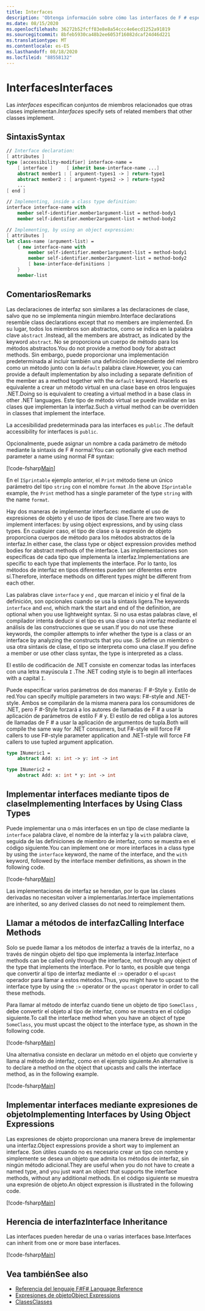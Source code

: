 ```yaml
---
title: Interfaces
description: 'Obtenga información sobre cómo las interfaces de F # especifican conjuntos de miembros relacionados que otras clases implementan.'
ms.date: 08/15/2020
ms.openlocfilehash: 36272b52fcff83e8e8a54ccc4e6ecd1252a91819
ms.sourcegitcommit: 8bfeb5930ca48b2ee6053f16082dcaf24d46d221
ms.translationtype: MT
ms.contentlocale: es-ES
ms.lasthandoff: 08/18/2020
ms.locfileid: "88558132"
---
```

# <a name="interfaces"></a><span data-ttu-id="16046-103">Interfaces</span><span class="sxs-lookup"><span data-stu-id="16046-103">Interfaces</span></span>

<span data-ttu-id="16046-104">Las *interfaces* especifican conjuntos de miembros relacionados que otras clases implementan.</span><span class="sxs-lookup"><span data-stu-id="16046-104">*Interfaces* specify sets of related members that other classes implement.</span></span>

## <a name="syntax"></a><span data-ttu-id="16046-105">Sintaxis</span><span class="sxs-lookup"><span data-stu-id="16046-105">Syntax</span></span>

```fsharp
// Interface declaration:
[ attributes ]
type [accessibility-modifier] interface-name =
    [ interface ]     [ inherit base-interface-name ...]
    abstract member1 : [ argument-types1 -> ] return-type1
    abstract member2 : [ argument-types2 -> ] return-type2
    ...
[ end ]

// Implementing, inside a class type definition:
interface interface-name with
    member self-identifier.member1argument-list = method-body1
    member self-identifier.member2argument-list = method-body2

// Implementing, by using an object expression:
[ attributes ]
let class-name (argument-list) =
    { new interface-name with
        member self-identifier.member1argument-list = method-body1
        member self-identifier.member2argument-list = method-body2
        [ base-interface-definitions ]
    }
    member-list
```

## <a name="remarks"></a><span data-ttu-id="16046-106">Comentarios</span><span class="sxs-lookup"><span data-stu-id="16046-106">Remarks</span></span>

<span data-ttu-id="16046-107">Las declaraciones de interfaz son similares a las declaraciones de clase, salvo que no se implementa ningún miembro.</span><span class="sxs-lookup"><span data-stu-id="16046-107">Interface declarations resemble class declarations except that no members are implemented.</span></span> <span data-ttu-id="16046-108">En su lugar, todos los miembros son abstractos, como se indica en la palabra clave `abstract` .</span><span class="sxs-lookup"><span data-stu-id="16046-108">Instead, all the members are abstract, as indicated by the keyword `abstract`.</span></span> <span data-ttu-id="16046-109">No se proporciona un cuerpo de método para los métodos abstractos.</span><span class="sxs-lookup"><span data-stu-id="16046-109">You do not provide a method body for abstract methods.</span></span> <span data-ttu-id="16046-110">Sin embargo, puede proporcionar una implementación predeterminada al incluir también una definición independiente del miembro como un método junto con la `default` palabra clave.</span><span class="sxs-lookup"><span data-stu-id="16046-110">However, you can provide a default implementation by also including a separate definition of the member as a method together with the `default` keyword.</span></span> <span data-ttu-id="16046-111">Hacerlo es equivalente a crear un método virtual en una clase base en otros lenguajes .NET.</span><span class="sxs-lookup"><span data-stu-id="16046-111">Doing so is equivalent to creating a virtual method in a base class in other .NET languages.</span></span> <span data-ttu-id="16046-112">Este tipo de método virtual se puede invalidar en las clases que implementan la interfaz.</span><span class="sxs-lookup"><span data-stu-id="16046-112">Such a virtual method can be overridden in classes that implement the interface.</span></span>

<span data-ttu-id="16046-113">La accesibilidad predeterminada para las interfaces es `public` .</span><span class="sxs-lookup"><span data-stu-id="16046-113">The default accessibility for interfaces is `public`.</span></span>

<span data-ttu-id="16046-114">Opcionalmente, puede asignar un nombre a cada parámetro de método mediante la sintaxis de F # normal:</span><span class="sxs-lookup"><span data-stu-id="16046-114">You can optionally give each method parameter a name using normal F# syntax:</span></span>

[!code-fsharp[Main](~/samples/snippets/fsharp/lang-ref-1/snippet24032.fs)]

<span data-ttu-id="16046-115">En el `ISprintable` ejemplo anterior, el `Print` método tiene un único parámetro del tipo `string` con el nombre `format` .</span><span class="sxs-lookup"><span data-stu-id="16046-115">In the above `ISprintable` example, the `Print` method has a single parameter of the type `string` with the name `format`.</span></span>

<span data-ttu-id="16046-116">Hay dos maneras de implementar interfaces: mediante el uso de expresiones de objeto y el uso de tipos de clase.</span><span class="sxs-lookup"><span data-stu-id="16046-116">There are two ways to implement interfaces: by using object expressions, and by using class types.</span></span> <span data-ttu-id="16046-117">En cualquier caso, el tipo de clase o la expresión de objeto proporciona cuerpos de método para los métodos abstractos de la interfaz.</span><span class="sxs-lookup"><span data-stu-id="16046-117">In either case, the class type or object expression provides method bodies for abstract methods of the interface.</span></span> <span data-ttu-id="16046-118">Las implementaciones son específicas de cada tipo que implementa la interfaz.</span><span class="sxs-lookup"><span data-stu-id="16046-118">Implementations are specific to each type that implements the interface.</span></span> <span data-ttu-id="16046-119">Por lo tanto, los métodos de interfaz en tipos diferentes pueden ser diferentes entre sí.</span><span class="sxs-lookup"><span data-stu-id="16046-119">Therefore, interface methods on different types might be different from each other.</span></span>

<span data-ttu-id="16046-120">Las palabras clave `interface` y `end` , que marcan el inicio y el final de la definición, son opcionales cuando se usa la sintaxis ligera.</span><span class="sxs-lookup"><span data-stu-id="16046-120">The keywords `interface` and `end`, which mark the start and end of the definition, are optional when you use lightweight syntax.</span></span> <span data-ttu-id="16046-121">Si no usa estas palabras clave, el compilador intenta deducir si el tipo es una clase o una interfaz mediante el análisis de las construcciones que se usan.</span><span class="sxs-lookup"><span data-stu-id="16046-121">If you do not use these keywords, the compiler attempts to infer whether the type is a class or an interface by analyzing the constructs that you use.</span></span> <span data-ttu-id="16046-122">Si define un miembro o usa otra sintaxis de clase, el tipo se interpreta como una clase.</span><span class="sxs-lookup"><span data-stu-id="16046-122">If you define a member or use other class syntax, the type is interpreted as a class.</span></span>

<span data-ttu-id="16046-123">El estilo de codificación de .NET consiste en comenzar todas las interfaces con una letra mayúscula `I` .</span><span class="sxs-lookup"><span data-stu-id="16046-123">The .NET coding style is to begin all interfaces with a capital `I`.</span></span>

<span data-ttu-id="16046-124">Puede especificar varios parámetros de dos maneras: F #-Style y. Estilo de red.</span><span class="sxs-lookup"><span data-stu-id="16046-124">You can specify multiple parameters in two ways: F#-style and .NET-style.</span></span> <span data-ttu-id="16046-125">Ambos se compilarán de la misma manera para los consumidores de .NET, pero F #-Style forzará a los autores de llamadas de F # a usar la aplicación de parámetros de estilo F # y. El estilo de red obliga a los autores de llamadas de F # a usar la aplicación de argumentos de tupla.</span><span class="sxs-lookup"><span data-stu-id="16046-125">Both will compile the same way for .NET consumers, but F#-style will force F# callers to use F#-style parameter application and .NET-style will force F# callers to use tupled argument application.</span></span>

```fsharp
type INumeric1 =
    abstract Add: x: int -> y: int -> int

type INumeric2 =
    abstract Add: x: int * y: int -> int
```

## <a name="implementing-interfaces-by-using-class-types"></a><span data-ttu-id="16046-126">Implementar interfaces mediante tipos de clase</span><span class="sxs-lookup"><span data-stu-id="16046-126">Implementing Interfaces by Using Class Types</span></span>

<span data-ttu-id="16046-127">Puede implementar una o más interfaces en un tipo de clase mediante la `interface` palabra clave, el nombre de la interfaz y la `with` palabra clave, seguida de las definiciones de miembro de interfaz, como se muestra en el código siguiente.</span><span class="sxs-lookup"><span data-stu-id="16046-127">You can implement one or more interfaces in a class type by using the `interface` keyword, the name of the interface, and the `with` keyword, followed by the interface member definitions, as shown in the following code.</span></span>

[!code-fsharp[Main](~/samples/snippets/fsharp/lang-ref-1/snippet2801.fs)]

<span data-ttu-id="16046-128">Las implementaciones de interfaz se heredan, por lo que las clases derivadas no necesitan volver a implementarlas.</span><span class="sxs-lookup"><span data-stu-id="16046-128">Interface implementations are inherited, so any derived classes do not need to reimplement them.</span></span>

## <a name="calling-interface-methods"></a><span data-ttu-id="16046-129">Llamar a métodos de interfaz</span><span class="sxs-lookup"><span data-stu-id="16046-129">Calling Interface Methods</span></span>

<span data-ttu-id="16046-130">Solo se puede llamar a los métodos de interfaz a través de la interfaz, no a través de ningún objeto del tipo que implementa la interfaz.</span><span class="sxs-lookup"><span data-stu-id="16046-130">Interface methods can be called only through the interface, not through any object of the type that implements the interface.</span></span> <span data-ttu-id="16046-131">Por lo tanto, es posible que tenga que convertir al tipo de interfaz mediante el `:>` operador o el `upcast` operador para llamar a estos métodos.</span><span class="sxs-lookup"><span data-stu-id="16046-131">Thus, you might have to upcast to the interface type by using the `:>` operator or the `upcast` operator in order to call these methods.</span></span>

<span data-ttu-id="16046-132">Para llamar al método de interfaz cuando tiene un objeto de tipo `SomeClass` , debe convertir el objeto al tipo de interfaz, como se muestra en el código siguiente.</span><span class="sxs-lookup"><span data-stu-id="16046-132">To call the interface method when you have an object of type `SomeClass`, you must upcast the object to the interface type, as shown in the following code.</span></span>

[!code-fsharp[Main](~/samples/snippets/fsharp/lang-ref-1/snippet2802.fs)]

<span data-ttu-id="16046-133">Una alternativa consiste en declarar un método en el objeto que convierte y llama al método de interfaz, como en el ejemplo siguiente.</span><span class="sxs-lookup"><span data-stu-id="16046-133">An alternative is to declare a method on the object that upcasts and calls the interface method, as in the following example.</span></span>

[!code-fsharp[Main](~/samples/snippets/fsharp/lang-ref-1/snippet2803.fs)]

## <a name="implementing-interfaces-by-using-object-expressions"></a><span data-ttu-id="16046-134">Implementar interfaces mediante expresiones de objeto</span><span class="sxs-lookup"><span data-stu-id="16046-134">Implementing Interfaces by Using Object Expressions</span></span>

<span data-ttu-id="16046-135">Las expresiones de objeto proporcionan una manera breve de implementar una interfaz.</span><span class="sxs-lookup"><span data-stu-id="16046-135">Object expressions provide a short way to implement an interface.</span></span> <span data-ttu-id="16046-136">Son útiles cuando no es necesario crear un tipo con nombre y simplemente se desea un objeto que admita los métodos de interfaz, sin ningún método adicional.</span><span class="sxs-lookup"><span data-stu-id="16046-136">They are useful when you do not have to create a named type, and you just want an object that supports the interface methods, without any additional methods.</span></span> <span data-ttu-id="16046-137">En el código siguiente se muestra una expresión de objeto.</span><span class="sxs-lookup"><span data-stu-id="16046-137">An object expression is illustrated in the following code.</span></span>

[!code-fsharp[Main](~/samples/snippets/fsharp/lang-ref-1/snippet2804.fs)]

## <a name="interface-inheritance"></a><span data-ttu-id="16046-138">Herencia de interfaz</span><span class="sxs-lookup"><span data-stu-id="16046-138">Interface Inheritance</span></span>

<span data-ttu-id="16046-139">Las interfaces pueden heredar de una o varias interfaces base.</span><span class="sxs-lookup"><span data-stu-id="16046-139">Interfaces can inherit from one or more base interfaces.</span></span>

[!code-fsharp[Main](~/samples/snippets/fsharp/lang-ref-1/snippet2805.fs)]

## <a name="see-also"></a><span data-ttu-id="16046-140">Vea también</span><span class="sxs-lookup"><span data-stu-id="16046-140">See also</span></span>

- [<span data-ttu-id="16046-141">Referencia del lenguaje F#</span><span class="sxs-lookup"><span data-stu-id="16046-141">F# Language Reference</span></span>](index.md)
- [<span data-ttu-id="16046-142">Expresiones de objeto</span><span class="sxs-lookup"><span data-stu-id="16046-142">Object Expressions</span></span>](object-expressions.md)
- [<span data-ttu-id="16046-143">Clases</span><span class="sxs-lookup"><span data-stu-id="16046-143">Classes</span></span>](classes.md)
